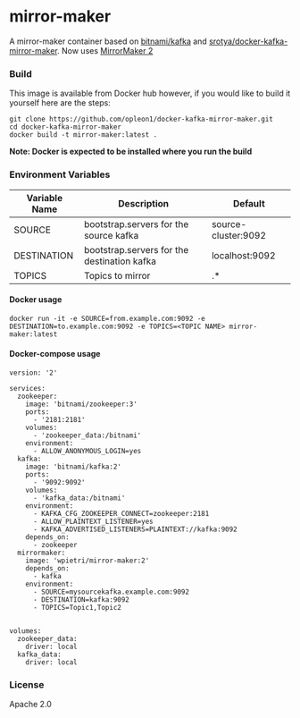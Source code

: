# mirror-maker

A mirror-maker container based on [bitnami/kafka](https://hub.docker.com/r/bitnami/kafka/) and
 [srotya/docker-kafka-mirror-maker](https://github.com/srotya/docker-kafka-mirror-maker). Now uses
 [MirrorMaker 2](https://cwiki.apache.org/confluence/display/KAFKA/KIP-382%3A+MirrorMaker+2.0)

### Build
This image is available from Docker hub however, if you would like to build it yourself here are the steps:

```
git clone https://github.com/opleon1/docker-kafka-mirror-maker.git
cd docker-kafka-mirror-maker
docker build -t mirror-maker:latest .
```

**Note: Docker is expected to be installed where you run the build**

### Environment Variables
|    Variable Name    |                   Description                |   Default |
|---------------------|----------------------------------------------|------------|
|      SOURCE         | bootstrap.servers for the source kafka       |source-cluster:9092|
|    DESTINATION      | bootstrap.servers for the destination kafka  |localhost:9092|
|     TOPICS          | Topics to mirror     | .* |

#### Docker usage
```
docker run -it -e SOURCE=from.example.com:9092 -e DESTINATION=to.example.com:9092 -e TOPICS=<TOPIC NAME> mirror-maker:latest
```

#### Docker-compose usage

```
version: '2'

services:
  zookeeper:
    image: 'bitnami/zookeeper:3'
    ports:
      - '2181:2181'
    volumes:
      - 'zookeeper_data:/bitnami'
    environment:
      - ALLOW_ANONYMOUS_LOGIN=yes
  kafka:
    image: 'bitnami/kafka:2'
    ports:
      - '9092:9092'
    volumes:
      - 'kafka_data:/bitnami'
    environment:
      - KAFKA_CFG_ZOOKEEPER_CONNECT=zookeeper:2181
      - ALLOW_PLAINTEXT_LISTENER=yes
      - KAFKA_ADVERTISED_LISTENERS=PLAINTEXT://kafka:9092
    depends_on:
      - zookeeper
  mirrormaker:
    image: 'wpietri/mirror-maker:2'
    depends_on:
      - kafka
    environment:
      - SOURCE=mysourcekafka.example.com:9092
      - DESTINATION=kafka:9092
      - TOPICS=Topic1,Topic2


volumes:
  zookeeper_data:
    driver: local
  kafka_data:
    driver: local

```

### License

Apache 2.0

